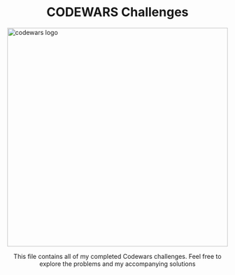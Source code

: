<h1 align="center">CODEWARS Challenges</h1>
<img src="https://twitter.com/codewars/header_photo](https://pbs.twimg.com/profile_banners/709267872/1660844386/1500x500)" alt="codewars logo" width="100%" height="500px"/>
<p align="center">This file contains all of my completed Codewars challenges.  Feel free to explore the problems and my accompanying solutions </p>
